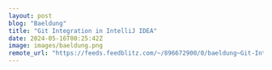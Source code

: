 ```yaml
---
layout: post
blog: "Baeldung"
title: "Git Integration in IntelliJ IDEA"
date: 2024-05-16T00:25:42Z
image: images/baeldung.png
remote_url: "https://feeds.feedblitz.com/~/896672900/0/baeldung~Git-Integration-in-IntelliJ-IDEA"
---
```

